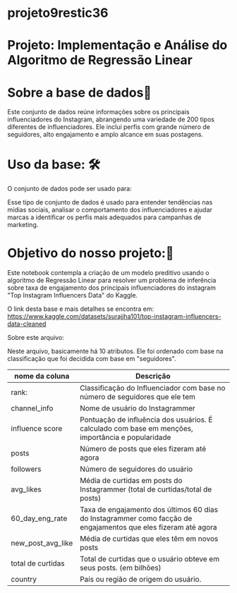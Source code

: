 # projeto9restic36

# Projeto: Implementação e Análise do Algoritmo de Regressão Linear

# Sobre a base de dados🎲
Este conjunto de dados reúne informações sobre os principais influenciadores do Instagram, abrangendo uma variedade de 200 tipos diferentes de influenciadores. Ele inclui perfis com grande número de seguidores, alto engajamento e amplo alcance em suas postagens.


# Uso da base: 🛠️

O conjunto de dados pode ser usado para:

Esse tipo de conjunto de dados é usado para entender tendências nas mídias sociais, analisar o comportamento dos influenciadores e ajudar marcas a identificar os perfis mais adequados para campanhas de marketing.

# Objetivo do nosso projeto:🎯

Este notebook contempla a criação de um modelo preditivo usando o algoritmo de Regressão Linear para resolver um problema de inferência sobre taxa de engajamento dos principais influenciadores do instagram "Top Instagram Influencers Data" do Kaggle.

O link desta base e mais detalhes se encontra em: https://www.kaggle.com/datasets/surajjha101/top-instagram-influencers-data-cleaned


Sobre este arquivo:

Neste arquivo, basicamente há 10 atributos. Ele foi ordenado com base na classificação que foi decidida com base em "seguidores".

| nome da coluna | Descrição |
| ------------ | ------------ |
| rank: | Classificação do Influenciador com base no número de seguidores que ele tem |
| channel_info | Nome de usuário do Instagrammer |
| influence score | Pontuação de influência dos usuários. É calculado com base em menções, importância e popularidade |
| posts |  Número de posts que eles fizeram até agora |
| followers | Número de seguidores do usuário|
| avg_likes | Média de curtidas em posts do Instagrammer (total de curtidas/total de posts) |
| 60_day_eng_rate | Taxa de engajamento dos últimos 60 dias do Instagrammer como facção de engajamentos que eles fizeram até agora |
| new_post_avg_like | Média de curtidas que eles têm em novos posts |
| total de curtidas | Total de curtidas que o usuário obteve em seus posts. (em bilhões) |
| country | País ou região de origem do usuário. |

    
